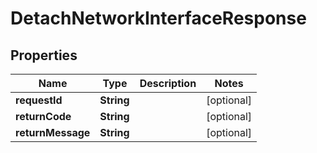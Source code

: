 
# DetachNetworkInterfaceResponse

## Properties
Name | Type | Description | Notes
------------ | ------------- | ------------- | -------------
**requestId** | **String** |  |  [optional]
**returnCode** | **String** |  |  [optional]
**returnMessage** | **String** |  |  [optional]



